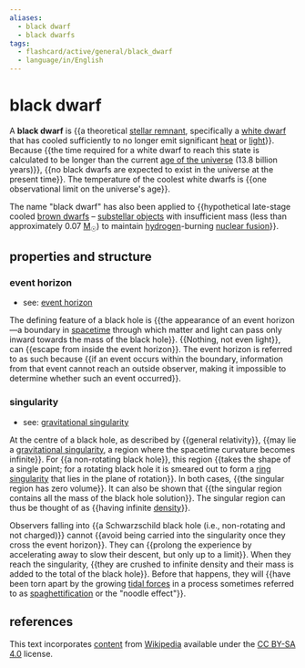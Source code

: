 ```yaml
---
aliases:
  - black dwarf
  - black dwarfs
tags:
  - flashcard/active/general/black_dwarf
  - language/in/English
---
```


# black dwarf

A __black dwarf__ is {{a theoretical [stellar remnant](compact%20object.md), specifically a [white dwarf](white%20dwarf.md) that has cooled sufficiently to no longer emit significant [heat](heat.md) or [light](light.md)}}. Because {{the time required for a white dwarf to reach this state is calculated to be longer than the current [age of the universe](age%20of%20the%20universe.md) (13.8 billion years)}}, {{no black dwarfs are expected to exist in the universe at the present time}}. The temperature of the coolest white dwarfs is {{one observational limit on the universe's age}}. <!--SR:!2024-09-08,27,270!2024-10-21,63,310!2024-09-19,34,270!2024-09-27,42,290-->

The name "black dwarf" has also been applied to {{hypothetical late-stage cooled [brown dwarfs](brown%20dwarf.md) – [substellar objects](substellar%20object.md) with insufficient mass (less than approximately 0.07 [M<sub>☉</sub>](solar%20mass.md)) to maintain [hydrogen](hydrogen.md)-burning [nuclear fusion](nuclear%20fusion.md)}}. <!--SR:!2024-08-29,17,250-->

## properties and structure

### event horizon

- see: [event horizon](event%20horizon.md)

The defining feature of a black hole is {{the appearance of an event horizon—a boundary in [spacetime](spacetime.md) through which matter and light can pass only inward towards the mass of the black hole}}. {{Nothing, not even light}}, can {{escape from inside the event horizon}}. The event horizon is referred to as such because {{if an event occurs within the boundary, information from that event cannot reach an outside observer, making it impossible to determine whether such an event occurred}}. <!--SR:!2024-10-12,49,300!2024-10-15,54,320!2024-10-28,66,320!2024-10-11,48,300-->

### singularity

- see: [gravitational singularity](gravitational%20singularity.md)

At the centre of a black hole, as described by {{general relativity}}, {{may lie a [gravitational singularity](gravitational%20singularity.md), a region where the spacetime curvature becomes infinite}}. For {{a non-rotating black hole}}, this region {{takes the shape of a single point; for a rotating black hole it is smeared out to form a [ring singularity](ring%20singularity.md) that lies in the plane of rotation}}. In both cases, {{the singular region has zero volume}}. It can also be shown that {{the singular region contains all the mass of the black hole solution}}. The singular region can thus be thought of as {{having infinite [density](density.md)}}. <!--SR:!2024-09-07,24,280!2024-10-21,60,320!2024-11-02,70,320!2024-10-16,50,300!2024-10-19,53,300!2024-10-18,57,320!2024-10-28,66,320-->

Observers falling into {{a Schwarzschild black hole (i.e., non-rotating and not charged)}} cannot {{avoid being carried into the singularity once they cross the event horizon}}. They can {{prolong the experience by accelerating away to slow their descent, but only up to a limit}}. When they reach the singularity, {{they are crushed to infinite density and their mass is added to the total of the black hole}}. Before that happens, they will {{have been torn apart by the growing [tidal forces](tidal%20force.md) in a process sometimes referred to as [spaghettification](spaghettification.md) or the "noodle effect"}}. <!--SR:!2024-09-06,23,280!2024-09-19,31,280!2024-10-12,54,300!2024-11-11,76,320!2024-10-03,46,300-->

## references

This text incorporates [content](https://en.wikipedia.org/wiki/black_dwarf) from [Wikipedia](Wikipedia.md) available under the [CC BY-SA 4.0](https://creativecommons.org/licenses/by-sa/4.0/) license.
